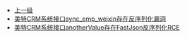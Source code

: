 * [上一级](docs/wy876_poc/)
* [美特CRM系统接口sync_emp_weixin存在反序列化漏洞](docs/wy876_poc/%E7%BE%8E%E7%89%B9CRM%E7%B3%BB%E7%BB%9F/%E7%BE%8E%E7%89%B9CRM%E7%B3%BB%E7%BB%9F%E6%8E%A5%E5%8F%A3sync_emp_weixin%E5%AD%98%E5%9C%A8%E5%8F%8D%E5%BA%8F%E5%88%97%E5%8C%96%E6%BC%8F%E6%B4%9E.md)
* [美特CRM系统接口anotherValue存在FastJson反序列化RCE](docs/wy876_poc/%E7%BE%8E%E7%89%B9CRM%E7%B3%BB%E7%BB%9F/%E7%BE%8E%E7%89%B9CRM%E7%B3%BB%E7%BB%9F%E6%8E%A5%E5%8F%A3anotherValue%E5%AD%98%E5%9C%A8FastJson%E5%8F%8D%E5%BA%8F%E5%88%97%E5%8C%96RCE.md)
